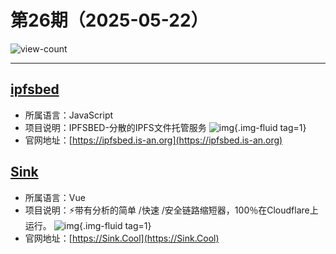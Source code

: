 # 第26期（2025-05-22）

![view-count](https://count.getloli.com/@xiaoxuan6-weekly-20250522)

---
## [ipfsbed](https://github.com/bestZwei/ipfsbed)
- 所属语言：JavaScript
- 项目说明：IPFSBED-分散的IPFS文件托管服务
![img](https://mirror.ghproxy.com/https://raw.githubusercontent.com/xiaoxuan6/weekly/main/docs/static/images/2025-05-22/1747919310.png){.img-fluid tag=1}
- 官网地址：[https://ipfsbed.is-an.org](https://ipfsbed.is-an.org)

## [Sink](https://github.com/ccbikai/Sink)
- 所属语言：Vue
- 项目说明：⚡带有分析的简单 /快速 /安全链路缩短器，100％在Cloudflare上运行。
![img](https://mirror.ghproxy.com/https://raw.githubusercontent.com/xiaoxuan6/weekly/main/docs/static/images/2025-05-22/1747919537.png){.img-fluid tag=1}
- 官网地址：[https://Sink.Cool](https://Sink.Cool)
